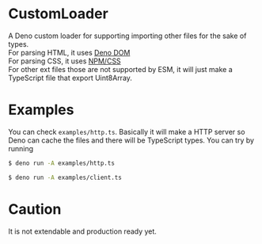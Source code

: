 # CustomLoader
A Deno custom loader for supporting importing other files for the sake of types.<br/> 
For parsing HTML, it uses [Deno DOM](https://deno.land/x/deno_dom@v0.1.36-alpha)<br/>
For parsing CSS, it uses [NPM/CSS](https://esm.sh/css@3.0.0)<br/>
For other ext files those are not supported by ESM, it will just make a TypeScript file that export Uint8Array.<br/>

# Examples
You can check `examples/http.ts`. Basically it will make a HTTP server so Deno can cache the files and there will be TypeScript types. You can try by running
```bash
$ deno run -A examples/http.ts
```
```bash
$ deno run -A examples/client.ts
```

# Caution
It is not extendable and production ready yet.